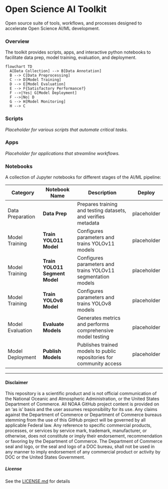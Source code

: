 # Open Science AI Toolkit
Open source suite of tools, workflows, and processes designed to accelerate Open Science AI/ML development.

### Overview
The toolkit provides scripts, apps, and interactive python notebooks to facilitate data prep, model training, evaluation, and deployment.

```mermaid
flowchart TD
  A[Data Collection] --> B[Data Annotation]
  B --> C[Data Preprocessing]
  C --> D[Model Training]
  D --> E[Model Evaluation]
  E --> F{Satisfactory Performance?}
  F -->|Yes| G[Model Deployment]
  F -->|No| D
  G --> H[Model Monitoring]
  H --> C
```
### Scripts
*Placeholder for various scripts that automate critical tasks.*

### Apps
*Placeholder for applications that streamline workflows.*

### Notebooks
A collection of Jupyter notebooks for different stages of the AI/ML pipeline:

| Category                                         | Notebook Name                                      | Description                                                                               | Deploy  | 
| ------------------------------------------------- | -------------------------------------------------- | ----------------------------------------------------------------------------------------- | --------|
| Data Preparation                                  | **Data Prep**                                      | Prepares training and testing datasets, and verifies metadata                             | placeholder| 
| Model Training                                    | **Train YOLO11 Model**                            | Configures parameters and trains YOLOv11 models                                           | placeholder  | 
| Model Training                                    | **Train YOLO11 Segment Model**                    | Configures parameters and trains YOLOv11 segmentation models                              | placeholder | 
| Model Training                                    | **Train YOLOv8 Model**                             | Configures parameters and trains YOLOv8 models                                            |placeholder| 
| Model Evaluation                                  | **Evaluate Models**                                | Generates metrics and performs comprehensive model testing                                | placeholder|
| Model Deployment                                  | **Publish Models**                                 | Publishes trained models to public repositories for community access                       | placeholder  | 

----------
#### Disclaimer
This repository is a scientific product and is not official communication of the National Oceanic and Atmospheric Administration, or the United States Department of Commerce. All NOAA GitHub project content is provided on an ‘as is’ basis and the user assumes responsibility for its use. Any claims against the Department of Commerce or Department of Commerce bureaus stemming from the use of this GitHub project will be governed by all applicable Federal law. Any reference to specific commercial products, processes, or services by service mark, trademark, manufacturer, or otherwise, does not constitute or imply their endorsement, recommendation or favoring by the Department of Commerce. The Department of Commerce seal and logo, or the seal and logo of a DOC bureau, shall not be used in any manner to imply endorsement of any commercial product or activity by DOC or the United States Government.

##### License
See the [LICENSE.md](./LICENSE.md) for details
